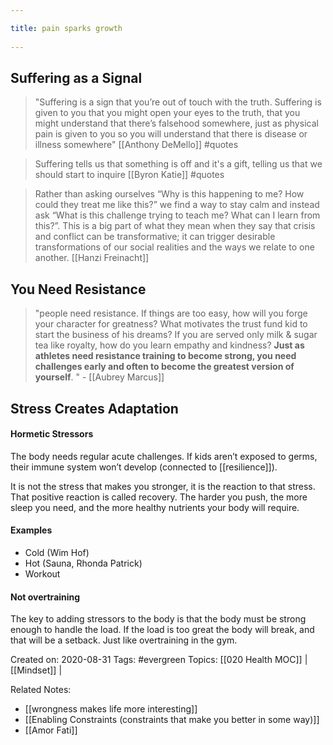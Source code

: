 ```yaml
---
title: pain sparks growth 
---
```

## Suffering as a Signal

> "Suffering is a sign that you’re out of touch with the truth. Suffering is given to you that you might open your eyes to the truth, that you might understand that there’s falsehood somewhere, just as physical pain is given to you so you will understand that there is disease or illness somewhere" [[Anthony DeMello]] #quotes 

> Suffering tells us that something is off and it's a gift, telling us that we should start to inquire [[Byron Katie]] #quotes 

> Rather than asking ourselves “Why is this happening to me? How could they treat me like this?” we find a way to stay calm and instead ask “What is this challenge trying to teach me? What can I learn from this?”. This is a big part of what they mean when they say that crisis and conflict can be transformative; it can trigger desirable transformations of our social realities and the ways we relate to one another. [[Hanzi Freinacht]]


## You Need Resistance

> "people need resistance.  If things are too easy, how will you forge your character for greatness?  What motivates the trust fund kid to start the business of his dreams?  If you are served only milk & sugar tea like royalty, how do you learn empathy and kindness?  **Just as athletes need resistance training to become strong, you need challenges early and often to become the greatest version of yourself**. " - [[Aubrey Marcus]]


## Stress Creates Adaptation
#### Hormetic Stressors
The body needs regular acute challenges.  If kids aren’t exposed to germs, their immune system won’t develop (connected to [[resilience]]).

It is not the stress that makes you stronger, it is the reaction to that stress.  That positive reaction is called recovery.   The harder you push, the more sleep you need, and the more healthy nutrients your body will require.

#### Examples
- Cold (Wim Hof)
- Hot (Sauna, Rhonda Patrick)
- Workout

#### Not overtraining
The key to adding stressors to the body is that the body must be strong enough to handle the load.  If the load is too great the body will break, and that will be a setback.  Just like overtraining in the gym.


Created on: 2020-08-31
Tags: #evergreen
Topics: [[020 Health MOC]] | [[Mindset]] | 

Related Notes: 
- [[wrongness makes life more interesting]]
- [[Enabling Constraints (constraints that make you better in some way)]]
- [[Amor Fati]]
